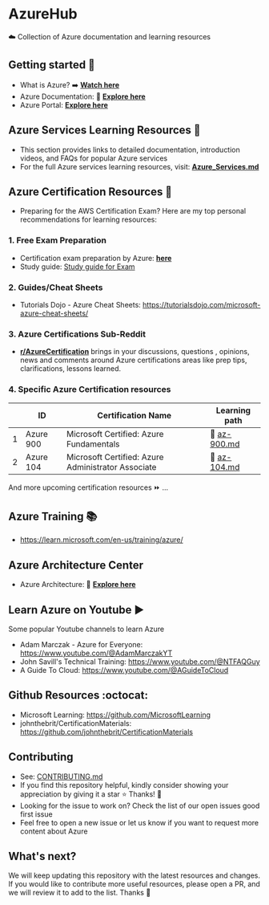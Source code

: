 # AzureHub

☁️ Collection of Azure documentation and learning resources

## Getting started 🚀

- What is Azure? ➡️ [**Watch here**](https://youtu.be/oPSHs71mTVU)
- Azure Documentation: 📖 [**Explore here**](https://learn.microsoft.com/en-us/azure/?product=popular)
- Azure Portal: [**Explore here**](https://portal.azure.com/#home)

## Azure Services Learning Resources 📘

- This section provides links to detailed documentation, introduction videos, and FAQs for popular Azure services
- For the full Azure services learning resources, visit: [**Azure_Services.md**](./Azure_Services.md)

## Azure Certification Resources 💯

- Preparing for the AWS Certification Exam? Here are my top personal recommendations for learning resources:

### 1. Free Exam Preparation

- Certification exam preparation by Azure: [**here**](https://learn.microsoft.com/en-us/credentials/browse/?credential_types=certification)
- Study guide: [Study guide for Exam](https://learn.microsoft.com/en-us/credentials/certifications/resources/study-guides/az-104)

### 2. Guides/Cheat Sheets

- Tutorials Dojo - Azure Cheat Sheets: https://tutorialsdojo.com/microsoft-azure-cheat-sheets/

### 3. Azure Certifications Sub-Reddit

- [**r/AzureCertification**](https://www.reddit.com/r/AzureCertification/) brings in your discussions, questions , opinions, news and comments around Azure certifications areas like prep tips, clarifications, lessons learned.

### 4. Specific Azure Certification resources

|     | ID        | Certification Name                                 | Learning path                             |
| --- | --------- | -------------------------------------------------- | ----------------------------------------- |
| 1   | Azure 900 | Microsoft Certified: Azure Fundamentals            | 📖 [az-900.md](./certification/az-900.md) |
| 2   | Azure 104 | Microsoft Certified: Azure Administrator Associate | 📖 [az-104.md](./certification/az-104.md) |

And more upcoming certification resources ⏩ ...

## Azure Training 📚

- https://learn.microsoft.com/en-us/training/azure/

## Azure Architecture Center

- Azure Architecture: 📖 [**Explore here**](https://learn.microsoft.com/en-us/azure/architecture/browse/)

## Learn Azure on Youtube ▶️

Some popular Youtube channels to learn Azure

- Adam Marczak - Azure for Everyone: https://www.youtube.com/@AdamMarczakYT
- John Savill's Technical Training: https://www.youtube.com/@NTFAQGuy
- A Guide To Cloud: https://www.youtube.com/@AGuideToCloud

## Github Resources :octocat:

- Microsoft Learning: https://github.com/MicrosoftLearning
- johnthebrit/CertificationMaterials: https://github.com/johnthebrit/CertificationMaterials

## Contributing

- See: [CONTRIBUTING.md](./CONTRIBUTING.md)
- If you find this repository helpful, kindly consider showing your appreciation by giving it a star ⭐ Thanks! 💖
- Looking for the issue to work on? Check the list of our open issues good first issue
- Feel free to open a new issue or let us know if you want to request more content about Azure

## What's next?

We will keep updating this repository with the latest resources and changes. If you would like to contribute more useful resources, please open a PR, and we will review it to add to the list. Thanks 💖
